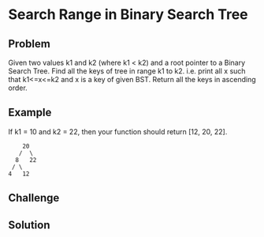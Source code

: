 Search Range in Binary Search Tree
===


Problem
-------

Given two values k1 and k2 (where k1 < k2) and a root pointer to a Binary Search Tree. Find all the keys of tree in range k1 to k2. i.e. print all x such that k1<=x<=k2 and x is a key of given BST. Return all the keys in ascending order.

Example
-------

If k1 = 10 and k2 = 22, then your function should return [12, 20, 22].

        20
       /  \
      8   22
     / \
    4   12

Challenge
---------

Solution
--------


